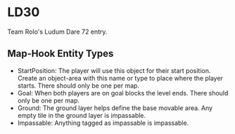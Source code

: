 LD30
====

Team Rolo's Ludum Dare 72 entry.

Map-Hook Entity Types
---------------------

* StartPosition: The player will use this object for their start position.  Create an object-area with this name or type to place where the player starts.  There should only be one per map.
* Goal: When both players are on goal blocks the level ends.  There should only be one per map.
* Ground: The ground layer helps define the base movable area.  Any empty tile in the ground layer is impassable.
* Impassable: Anything tagged as impassable is impassable.


